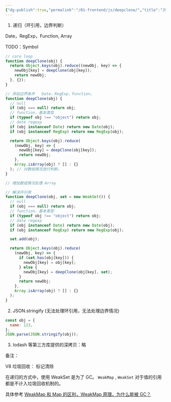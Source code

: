 ```yaml
---
{"dg-publish":true,"permalink":"/01-frontend/js/deepclone/","title":"JS 深拷贝的几种方式","tags":["WeakSet","basic","interview"],"created":"2024-09-18T14:20:16.894+08:00","updated":"2024-06-11T09:32:37.000+08:00"}
---
```




1. 递归（环引用，边界判断）

Date，RegExp，Function, Array

TODO：Symbol

```js
// core loop
function deepClone(obj) {
  return Object.keys(obj).reduce((newObj, key) => {
    newObj[key] = deepClone(obj[key]);
    return newObj;
  }, {});
}

// 添加边界条件   Date，RegExp，Function。
function deepClone(obj) {
  // null
  if (obj === null) return obj;
  // function，基本类型
  if (typeof obj !== "object") return obj;
  // date regexp
  if (obj instanceof Date) return new Date(obj);
  if (obj instanceof RegExp) return new RegExp(obj);

  return Object.keys(obj).reduce(
    (newObj, key) => {
      newObj[key] = deepClone(obj[key]);
      return newObj;
    },
    Array.isArray(obj) ? [] : {}
  ); // 对数组情况进行判断。
}

// 增加数组情况处理 Array

// 解决环引用
function deepClone(obj, set = new WeakSet()) {
  // null
  if (obj === null) return obj;
  // function，基本类型
  if (typeof obj !== "object") return obj;
  // date regexp
  if (obj instanceof Date) return new Date(obj);
  if (obj instanceof RegExp) return new RegExp(obj);

  set.add(obj);

  return Object.keys(obj).reduce(
    (newObj, key) => {
      if (set.has(obj[key])) {
        newObj[key] = obj[key];
      } else {
        newObj[key] = deepClone(obj[key], set);
      }
      return newObj;
    },
    Array.isArray(obj) ? [] : {}
  );
}
```

2. JSON.stringify (无法处理环引用，无法处理边界情况)

```js
const obj = {
  name: 123,
};
JSON.parse(JSON.stringify(obj));
```

3. lodash 等第三方库提供的深拷贝：略

备注：

V8 垃圾回收： 标记清除

在递归的方式中，使用 WeakSet 是为了 GC。 `WeakMap` , `WeakSet` 对于值的引用都是不计入垃圾回收机制的。

具体参考 [WeakMap 和 Map 的区别，WeakMap 原理，为什么能被 GC？](https://segmentfault.com/a/1190000039862872)